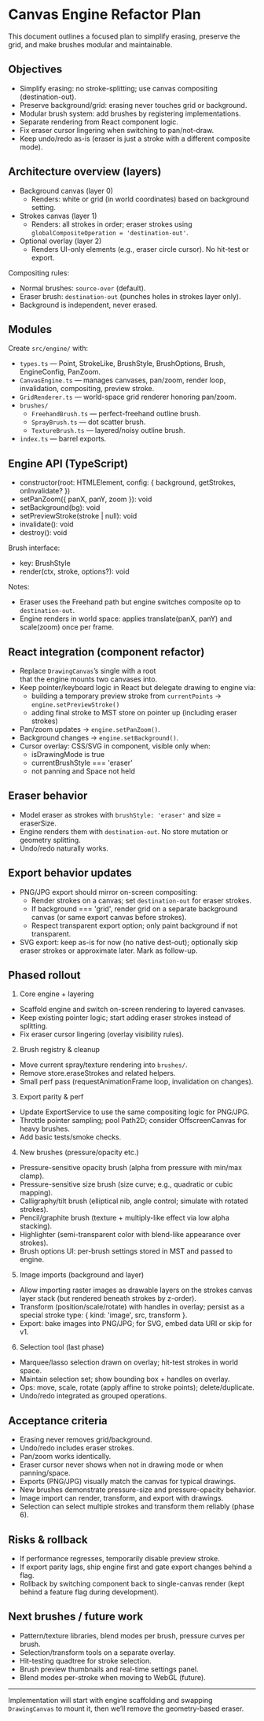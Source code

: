 # Canvas Engine Refactor Plan

This document outlines a focused plan to simplify erasing, preserve the grid, and make brushes modular and maintainable.

## Objectives

- Simplify erasing: no stroke-splitting; use canvas compositing (destination-out).
- Preserve background/grid: erasing never touches grid or background.
- Modular brush system: add brushes by registering implementations.
- Separate rendering from React component logic.
- Fix eraser cursor lingering when switching to pan/not-draw.
- Keep undo/redo as-is (eraser is just a stroke with a different composite mode).

## Architecture overview (layers)

- Background canvas (layer 0)
  - Renders: white or grid (in world coordinates) based on background setting.
- Strokes canvas (layer 1)
  - Renders: all strokes in order; eraser strokes using `globalCompositeOperation = 'destination-out'`.
- Optional overlay (layer 2)
  - Renders UI-only elements (e.g., eraser circle cursor). No hit-test or export.

Compositing rules:

- Normal brushes: `source-over` (default).
- Eraser brush: `destination-out` (punches holes in strokes layer only).
- Background is independent, never erased.

## Modules

Create `src/engine/` with:

- `types.ts` — Point, StrokeLike, BrushStyle, BrushOptions, Brush, EngineConfig, PanZoom.
- `CanvasEngine.ts` — manages canvases, pan/zoom, render loop, invalidation, compositing, preview stroke.
- `GridRenderer.ts` — world-space grid renderer honoring pan/zoom.
- `brushes/`
  - `FreehandBrush.ts` — perfect-freehand outline brush.
  - `SprayBrush.ts` — dot scatter brush.
  - `TextureBrush.ts` — layered/noisy outline brush.
- `index.ts` — barrel exports.

## Engine API (TypeScript)

- constructor(root: HTMLElement, config: { background, getStrokes, onInvalidate? })
- setPanZoom({ panX, panY, zoom }): void
- setBackground(bg): void
- setPreviewStroke(stroke | null): void
- invalidate(): void
- destroy(): void

Brush interface:

- key: BrushStyle
- render(ctx, stroke, options?): void

Notes:

- Eraser uses the Freehand path but engine switches composite op to `destination-out`.
- Engine renders in world space: applies translate(panX, panY) and scale(zoom) once per frame.

## React integration (component refactor)

- Replace `DrawingCanvas`’s single <canvas> with a root <div> that the engine mounts two canvases into.
- Keep pointer/keyboard logic in React but delegate drawing to engine via:
  - building a temporary preview stroke from `currentPoints` → `engine.setPreviewStroke()`
  - adding final stroke to MST store on pointer up (including eraser strokes)
- Pan/zoom updates → `engine.setPanZoom()`.
- Background changes → `engine.setBackground()`.
- Cursor overlay: CSS/SVG in component, visible only when:
  - isDrawingMode is true
  - currentBrushStyle === 'eraser'
  - not panning and Space not held

## Eraser behavior

- Model eraser as strokes with `brushStyle: 'eraser'` and size = eraserSize.
- Engine renders them with `destination-out`. No store mutation or geometry splitting.
- Undo/redo naturally works.

## Export behavior updates

- PNG/JPG export should mirror on-screen compositing:
  - Render strokes on a canvas; set `destination-out` for eraser strokes.
  - If background === 'grid', render grid on a separate background canvas (or same export canvas before strokes).
  - Respect transparent export option; only paint background if not transparent.
- SVG export: keep as-is for now (no native dest-out); optionally skip eraser strokes or approximate later. Mark as follow-up.

## Phased rollout

1. Core engine + layering

- Scaffold engine and switch on-screen rendering to layered canvases.
- Keep existing pointer logic; start adding eraser strokes instead of splitting.
- Fix eraser cursor lingering (overlay visibility rules).

2. Brush registry & cleanup

- Move current spray/texture rendering into `brushes/`.
- Remove store.eraseStrokes and related helpers.
- Small perf pass (requestAnimationFrame loop, invalidation on changes).

3. Export parity & perf

- Update ExportService to use the same compositing logic for PNG/JPG.
- Throttle pointer sampling; pool Path2D; consider OffscreenCanvas for heavy brushes.
- Add basic tests/smoke checks.

4. New brushes (pressure/opacity etc.)

- Pressure-sensitive opacity brush (alpha from pressure with min/max clamp).
- Pressure-sensitive size brush (size curve; e.g., quadratic or cubic mapping).
- Calligraphy/tilt brush (elliptical nib, angle control; simulate with rotated strokes).
- Pencil/graphite brush (texture + multiply-like effect via low alpha stacking).
- Highlighter (semi-transparent color with blend-like appearance over strokes).
- Brush options UI: per-brush settings stored in MST and passed to engine.

5. Image imports (background and layer)

- Allow importing raster images as drawable layers on the strokes canvas layer stack (but rendered beneath strokes by z-order).
- Transform (position/scale/rotate) with handles in overlay; persist as a special stroke type: { kind: 'image', src, transform }.
- Export: bake images into PNG/JPG; for SVG, embed data URI or skip for v1.

6. Selection tool (last phase)

- Marquee/lasso selection drawn on overlay; hit-test strokes in world space.
- Maintain selection set; show bounding box + handles on overlay.
- Ops: move, scale, rotate (apply affine to stroke points); delete/duplicate.
- Undo/redo integrated as grouped operations.

## Acceptance criteria

- Erasing never removes grid/background.
- Undo/redo includes eraser strokes.
- Pan/zoom works identically.
- Eraser cursor never shows when not in drawing mode or when panning/space.
- Exports (PNG/JPG) visually match the canvas for typical drawings.
- New brushes demonstrate pressure-size and pressure-opacity behavior.
- Image import can render, transform, and export with drawings.
- Selection can select multiple strokes and transform them reliably (phase 6).

## Risks & rollback

- If performance regresses, temporarily disable preview stroke.
- If export parity lags, ship engine first and gate export changes behind a flag.
- Rollback by switching component back to single-canvas render (kept behind a feature flag during development).

## Next brushes / future work

- Pattern/texture libraries, blend modes per brush, pressure curves per brush.
- Selection/transform tools on a separate overlay.
- Hit-testing quadtree for stroke selection.
- Brush preview thumbnails and real-time settings panel.
- Blend modes per-stroke when moving to WebGL (future).

---

Implementation will start with engine scaffolding and swapping `DrawingCanvas` to mount it, then we’ll remove the geometry-based eraser.
